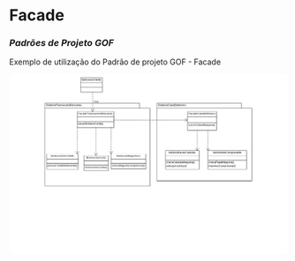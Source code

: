 ﻿# Facade
### _Padrões de Projeto GOF_

Exemplo de utilização do Padrão de projeto GOF - Facade

![alt Diagrama de classes](https://github.com/thiagotoledo/facade/blob/master/DiagramadeClasses.png "Diagrama de Classes")

